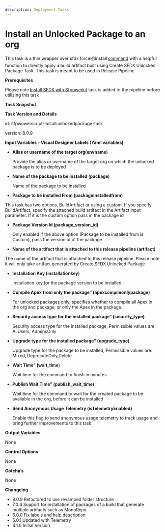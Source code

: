 ```yaml
---
description: Deployment Tasks
---
```


# Install an Unlocked Package to an org

This task is a thin wrapper over sfdx force:package:install [command](https://developer.salesforce.com/docs/atlas.en-us.sfdx_cli_reference.meta/sfdx_cli_reference/cli_reference_force_package.htm) with a helpful function to directly apply a build artifact built using Create SFDX Unlocked Package Task. This task is meant to be used in Release Pipeline

**Prerequisites**

Please note [Install SFDX with Sfpowerkit](../utility-tasks/install-sfdx-cli-with-sfpowerkit.md) task is added to the pipeline before utilizing this task

**Task Snapshot**

**Task Version and Details**

id: sfpwowerscript-installunlockedpackage-task

version: 8.0.9

**Input Variables  - Visual Designer Labels \(Yaml variables\)**

* **Alias or username of the target org\(envname\)**

  Provide the alias or username of the target org  on which the unlocked package is to be deployed

* **Name of the package to be installed \(package\)**

  Name of the package to be installed

* **Package to be installed From \(packageinstalledfrom\)**

This task has two options, BuildArtifact or using a custom. If you specify BuildArtifact, specify the attached build artifact in the Artifact input parameter. If it is the custom option pass in the package id

* **Package Version Id \(package\_version\_id\)**

  Only enabled if the above option \(Package to be installed from is Custom\), pass the version id of the package

* **Name of the artifact that is attached to this release pipeline \(artifact\)**

The name of the artifact that is attached to this release pipeline. Please note it will only take artifact generated by Create SFDX Unlocked Package

* **Installation Key \(installationkey\)**

  Installation key for the package version to be installed

* **Compile Apex from only the package” \(apexcompileonlypackage\)**

  For unlocked packages only, specifies whether to compile all Apex in the org and package, or only the Apex in the package.

* **Security access type for the installed package” \(security\_type\)**

  Security access type for the installed package, Permissible values are: AllUsers, AdminsOnly

* **Upgrade type for the installed package” \(upgrade\_type\)**

  Upgrade type for the package to be installed, Permissible values are: Mixed, DeprecateOnly,Delete

* **Wait Time” \(wait\_time\)**

  Wait time for the command to finish in minutes

* **Publish Wait Time” \(publish\_wait\_time\)**

  Wait time for the command to wait for the created package to be available in the org, before it can be installed

* **Send Anonymous Usage Telemetry \(isTelemetryEnabled\)**

  Enable this flag to send anonymous usage telemetry to track usage and bring further improvements to this task

**Output Variables**

None

**Control Options**

None

**Gotcha’s**

None

**Changelog**

* 8.0.9 Refactored to use revamped folder structure
* 7.0.4 Support for installation of packages of a build that generate multiple artifacts such as MonoRepo
* 6.0.0 Fix labels and help description
* 5.0.1 Updated with Telemetry
* 4.1.0 Initial Version

